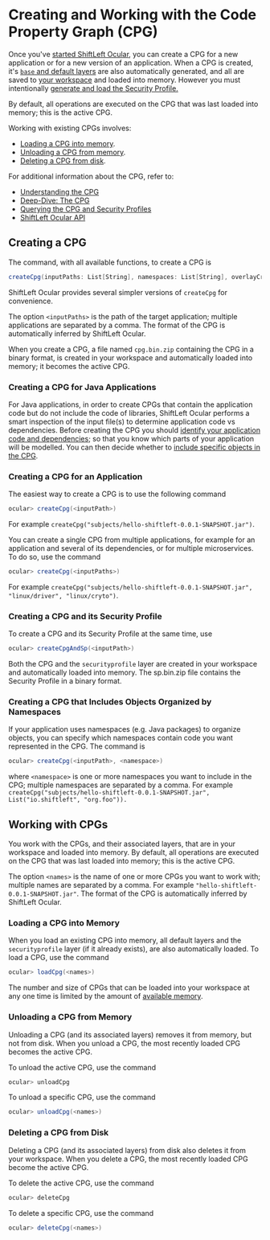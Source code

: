 # Creating and Working with the Code Property Graph (CPG)

Once you've [started ShiftLeft Ocular](starting.md), you can create a CPG for a new application or for a new version of an application. When a CPG is created, it's [`base` and default layers](../about/layers.md) are also automatically generated, and all are saved to [your workspace](manage-workspace.md) and loaded into memory. However you must intentionally [generate and load the Security Profile.](generate-sp.md) 

By default, all operations are executed on the CPG that was last loaded into memory; this is the active CPG.

Working with existing CPGs involves:

* [Loading a CPG into memory](#loading-a-cpg-into-memory).
* [Unloading a CPG from memory](#unloading-a-cpg-from-memory).
* [Deleting a CPG from disk](#deleting-a-cpg-from-disk).

For additional information about the CPG, refer to:

* [Understanding the CPG](../../introduction/understanding-cpg.md)
* [Deep-Dive: The CPG](../about/cpg-deep-dive.md)
* [Querying the CPG and Security Profiles](query-cpg.md)
* [ShiftLeft Ocular API](https://ocular.shiftleft.io/api/io/shiftleft/repl/Console.html)

## Creating a CPG

The command, with all available functions, to create a CPG is

```scala
createCpg(inputPaths: List[String], namespaces: List[String], overlayCreators: List[String])
```

ShiftLeft Ocular provides several simpler versions of `createCpg` for convenience. 

The option `<inputPaths>` is the path of the target application; multiple applications are separated by a comma. The format of the CPG is automatically inferred by ShiftLeft Ocular.

When you create a CPG, a file named `cpg.bin.zip` containing the CPG in a binary format, is created in your workspace and automatically loaded into memory; it becomes the active CPG.

### Creating a CPG for Java Applications

For Java applications, in order to create CPGs that contain the application code but do not include the code of libraries, ShiftLeft Ocular performs a smart inspection of the input file(s) to determine application code vs dependencies. Before creating the CPG you should [identify your application code and dependencies](../configure-extend/identify-code-dependencies.md); so that you know which parts of your application will be modelled. You can then decide whether to [include specific objects in the CPG](#creating-a-cpg-that-includes-objects-organized-by-namespaces).

### Creating a CPG for an Application

The easiest way to create a CPG is to use the following command

```scala
ocular> createCpg(<inputPath>)
```
For example `createCpg("subjects/hello-shiftleft-0.0.1-SNAPSHOT.jar")`. 

You can create a single CPG from multiple applications, for example for an application and several of its dependencies, or for multiple microservices. To do so, use the command

```scala
ocular> createCpg(<inputPaths>)
``` 
For example `createCpg("subjects/hello-shiftleft-0.0.1-SNAPSHOT.jar", "linux/driver", "linux/cryto")`.

### Creating a CPG and its Security Profile

To create a CPG and its Security Profile at the same time, use

```scala
ocular> createCpgAndSp(<inputPath>)
```
  
Both the CPG and the `securityprofile` layer are created in your workspace and automatically loaded into memory. The sp.bin.zip file contains the Security Profile in a binary format.

### Creating a CPG that Includes Objects Organized by Namespaces

If your application uses namespaces (e.g. Java packages) to organize objects, you can specify which namespaces contain code you want represented in the CPG. The command is

```scala
ocular> createCpg(<inputPath>, <namespace>)
```
where `<namespace>` is one or more namespaces you want to include in the CPG; multiple namespaces are separated by a comma. For example `createCpg("subjects/hello-shiftleft-0.0.1-SNAPSHOT.jar", List("io.shiftleft", "org.foo")).`

## Working with CPGs

You work with the CPGs, and their associated layers, that are in your workspace and loaded into memory. By default, all operations are executed on the CPG that was last loaded into memory; this is the active CPG.

The option `<names>` is the name of one or more CPGs you want to work with; multiple names are separated by a comma. For example `"hello-shiftleft-0.0.1-SNAPSHOT.jar"`. The format of the CPG is automatically inferred by ShiftLeft Ocular.

### Loading a CPG into Memory

When you load an existing CPG into memory, all default layers and the `securityprofile` layer (if it already exists), are also automatically loaded. To load a CPG, use the command

```scala
ocular> loadCpg(<names>)
```
The number and size of CPGs that can be loaded into your workspace at any one time is limited by the amount of [available memory](../about/ocular-memory-size.md).

### Unloading a CPG from Memory

Unloading a CPG (and its associated layers) removes it from memory, but not from disk. When you unload a CPG, the most recently loaded CPG becomes the active CPG.

To unload the active CPG, use the command

```scala
ocular> unloadCpg
```

To unload a specific CPG, use the command

```scala
ocular> unloadCpg(<names>)
```
  
### Deleting a CPG from Disk

Deleting a CPG (and its associated layers) from disk also deletes it from your workspace. When you delete a CPG, the most recently loaded CPG become the active CPG.

To delete the active CPG, use the command

```scala
ocular> deleteCpg
```

To delete a specific CPG, use the command

```scala
ocular> deleteCpg(<names>)
```
